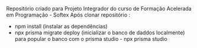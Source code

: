 Repositório criado para Projeto Integrador do curso de Formação Acelerada em Programação - Softex
Após clonar repositório : 
- npm install (instalar as dependências)
- npx prisma migrate deploy (inicializar o banco de daddos localmente) 
para popular o banco com o prisma studio - npx prisma studio

